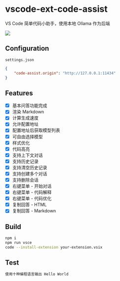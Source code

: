 # vscode-ext-code-assist

VS Code 简单代码小助手，使用本地 Ollama 作为后端

![](https://www.gausszhou.top/static/data/github/code-assist.webp)

## Configuration

`settings.json`

```json
{
    "code-assist.origin": "http://127.0.0.1:11434"
}
```

## Features

- [x] 基本问答功能完成
- [x] 渲染 Markdown
- [x] 计算生成速度
- [x] 允许配置地址
- [x] 配置地址后获取模型列表
- [x] 可自由选择模型 
- [x] 样式优化
- [x] 代码高亮
- [x] 支持上下文对话
- [x] 支持历史记录
- [x] 支持清空历史记录
- [x] 支持创建多个对话
- [x] 支持删除会话
- [x] 右键菜单 - 开始对话
- [x] 右键菜单 - 代码解释
- [x] 右键菜单 - 代码优化
- [x] 复制回答 - HTML
- [x] 复制回答 - Markdown

## Build

```bash
npm i
npm run vsce
code --install-extension your-extension.vsix
```

## Test

```bash
使用十种编程语言输出 Hello World
```